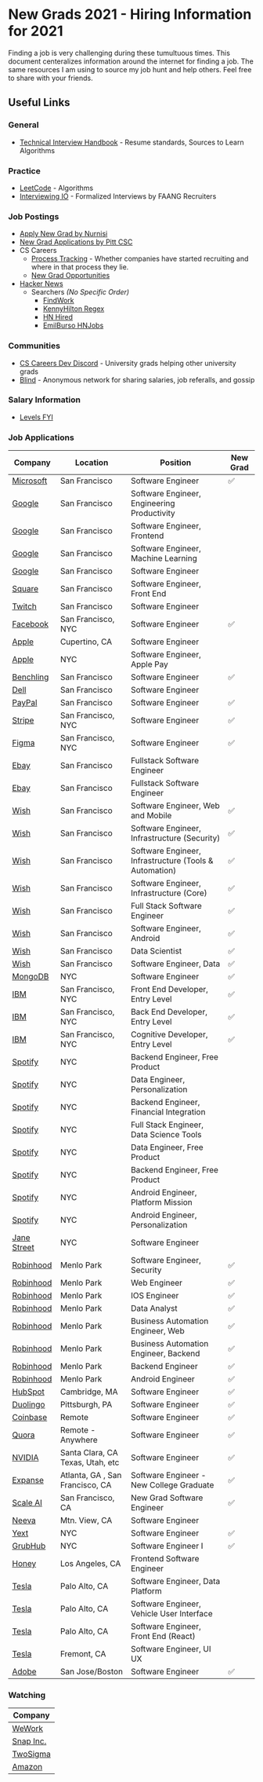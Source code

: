 # New Grads 2021 - **Hiring Information for 2021**
Finding a job is very challenging during these tumultuous times. This document centeralizes information around the internet for finding a job. The same resources I am using to source my job hunt and help others. Feel free to share with your friends. 

## Useful Links
### General
 - [Technical Interview Handbook](https://yangshun.github.io/tech-interview-handbook/introduction) - Resume standards, Sources to Learn Algorithms

### Practice
 - [LeetCode](https://leetcode.com/) - Algorithms
 - [Interviewing IO](https://interviewing.io/) - Formalized Interviews by FAANG Recruiters

### Job Postings
 - [Apply New Grad by Nurnisi](https://github.com/nurnisi/apply-new-grad)
 - [New Grad Applications by Pitt CSC](https://github.com/Pitt-CSC/NewGrad-2021)
 - CS Careers
    - [Process Tracking](https://docs.google.com/spreadsheets/u/1/d/1eyHEKQBgqqXqdVpX2ZndVxmZjCq4m68nBLi5X0MhEX8/edit) - Whether companies have started recruiting and where in that process they lie.
    - [New Grad Opportunities](https://github.com/cscareers-dev/2021-new-grad)
 - [Hacker News](https://hn.algolia.com/?dateRange=all&page=0&prefix=true&query=%22Ask%20HN%3A%20who%20is%20hiring%3F%22%2020&sort=byDate&type=story)
    - Searchers *(No Specific Order)*
        - [FindWork](https://findwork.dev/?source=hn)
        - [KennyHilton Regex](https://kennytilton.github.io/whoishiring/)
        - [HN Hired](https://djqyo3vqv2.execute-api.us-west-1.amazonaws.com/latest/)
        - [EmilBurso HNJobs](https://hnjobs.emilburzo.com/)

### Communities
 - [CS Careers Dev Discord](https://cscareers.dev/) - University grads helping other university grads
 - [Blind](https://www.teamblind.com/) - Anonymous network for sharing salaries, job referalls, and gossip

### Salary Information
 - [Levels FYI](https://www.levels.fyi/)
 
### Job Applications

| Company       | Location       | Position                               | New Grad |
|---------------|----------------|----------------------------------------|----------|
| [Microsoft](https://careers.microsoft.com/students/us/en/job/870956/Full-Time-Opportunities-for-Students-and-Recent-Graduates-Software-Engineer) | San Francisco | Software Engineer | ✅ |
| [Google](https://careers.google.com/jobs/results/72445869200155334-software-engineer-engineering-productivity/?company=Google&company=Google%20Fiber&company=YouTube&employment_type=FULL_TIME&hl=en_US&jlo=en_US&location=San%20Francisco,%20CA,%20USA&q=software%20engineer&sort_by=relevance) | San Francisco | Software Engineer, Engineering Productivity |
| [Google](https://careers.google.com/jobs/results/129174759318397638-software-engineer-front-end/?company=Google&company=Google%20Fiber&company=YouTube&employment_type=FULL_TIME&hl=en_US&jlo=en_US&location=San%20Francisco,%20CA,%20USA&q=software%20engineer&sort_by=relevance) | San Francisco | Software Engineer, Frontend |
| [Google](https://careers.google.com/jobs/results/91589053834502854-software-engineer-machine-learning/?company=Google&company=Google%20Fiber&company=YouTube&employment_type=FULL_TIME&hl=en_US&jlo=en_US&location=San%20Francisco,%20CA,%20USA&q=software%20engineer&sort_by=relevance)| San Francisco | Software Engineer, Machine Learning |
| [Google](https://careers.google.com/jobs/results/82652223323939526-software-engineer/?company=Google&company=Google%20Fiber&company=YouTube&employment_type=FULL_TIME&hl=en_US&jlo=en_US&location=San%20Francisco,%20CA,%20USA&q=software%20engineer&sort_by=relevance) | San Francisco | Software Engineer |
| [Square ](https://www.linkedin.com/jobs/view/software-engineer-frontend-buyer-payment-experiences-at-square-1995031325/?utm_campaign=google_jobs_apply&utm_source=google_jobs_apply&utm_medium=organic) | San Francisco | Software Engineer, Front End |
| [Twitch](https://www.linkedin.com/jobs/view/1991616417/) | San Francisco | Software Engineer |
| [Facebook](https://www.facebook.com/careers/jobs/1559217084255670/?location=New%20York%2C%20NY&utm_campaign=google_jobs_apply&utm_source=google_jobs_apply&utm_medium=organic) | San Francisco, NYC | Software Engineer | ✅ |
| [Apple](https://www.linkedin.com/jobs/view/1991637281/?alternateChannel=paview) | Cupertino, CA | Software Engineer |
| [Apple](https://jobs.apple.com/en-us/details/200183954/software-engineer-apple-pay) | NYC | Software Engineer, Apple Pay |
| [Benchling](https://www.benchling.com/careers/?gh_jid=2235318#detail) | San Francisco | Software Engineer | ✅ |
| [Dell](https://jobs.dell.com/job/san-francisco/software-engineer/375/17206116?utm_campaign=google_jobs_apply&utm_source=google_jobs_apply&utm_medium=organic) | San Francisco | Software Engineer |
| [PayPal](https://wd1.myworkdaysite.com/recruiting/paypal/jobs/job/San-Jose-CA/Software-Engineer---University-Graduate_R0057736?source=PayPalJobs) | San Francisco | Software Engineer | ✅ |
| [Stripe](https://stripe.com/jobs/listing/2021-new-grad-engineer/2162716) | San Francisco, NYC | Software Engineer | ✅ |  
| [Figma](https://jobs.lever.co/figma/31f60538-9c04-4dd3-821d-7980370f9be3) | San Francisco, NYC | Software Engineer | ✅ |
| [Ebay](https://jobs.ebayinc.com/search-jobs?ac=44359) | San Francisco | Fullstack Software Engineer |
| [Ebay](https://jobs.ebayinc.com/job/san-jose/software-engineer/403/1054728320) | San Francisco | Fullstack Software Engineer |
| [Wish](https://jobs.smartrecruiters.com/Wish/743999718632673) | San Francisco | Software Engineer, Web and Mobile | ✅ |
| [Wish](https://jobs.smartrecruiters.com/Wish/743999718269798) | San Francisco | Software Engineer, Infrastructure (Security) | ✅ |
| [Wish](https://jobs.smartrecruiters.com/Wish/743999718269729) | San Francisco | Software Engineer, Infrastructure (Tools & Automation) | ✅ |
| [Wish](https://jobs.smartrecruiters.com/Wish/743999718269695) | San Francisco | Software Engineer, Infrastructure (Core) | ✅ |
| [Wish](https://jobs.smartrecruiters.com/Wish/743999718157952) | San Francisco | Full Stack Software Engineer | ✅ |
| [Wish](https://jobs.smartrecruiters.com/Wish/743999717569944) | San Francisco | Software Engineer, Android | ✅ |
| [Wish](https://jobs.smartrecruiters.com/Wish/743999717412768) | San Francisco | Data Scientist | ✅ |
| [Wish](https://jobs.smartrecruiters.com/Wish/743999717245359) | San Francisco | Software Engineer, Data | ✅ |
| [MongoDB](https://www.mongodb.com/careers/jobs/2309034?utm_campaign=google_jobs_apply&utm_source=google_jobs_apply&utm_medium=organic) | NYC | Software Engineer | ✅ |
| [IBM](https://careers.ibm.com/ShowJob/Id/961830/Entry-Level-Front-End-Developer-2021/) | San Francisco, NYC | Front End Developer, Entry Level | ✅ |
| [IBM](https://careers.ibm.com/ShowJob/Id/961979/Entry-Level-Back-End-Developer-2021/) | San Francisco, NYC | Back End Developer, Entry Level | ✅ |
| [IBM](https://careers.ibm.com/ShowJob/Id/961984/Entry-Level-Cognitive-Developer-2021/?lang=en) | San Francisco, NYC | Cognitive Developer, Entry Level | ✅ |
| [Spotify](https://www.linkedin.com/jobs/view/backend-engineer-free-product-at-spotify-2005145757/?utm_campaign=google_jobs_apply&utm_source=google_jobs_apply&utm_medium=organic) | NYC | Backend Engineer, Free Product |
| [Spotify](https://www.spotifyjobs.com/job/data-engineer-personalization/) | NYC | Data Engineer, Personalization |
| [Spotify](https://www.spotifyjobs.com/job/backend-engineer-financial-integrations-and-tools/) | NYC | Backend Engineer, Financial Integration |
| [Spotify](https://www.spotifyjobs.com/job/full-stack-engineer-data-science-tools-insights-platform/) | NYC | Full Stack Engineer, Data Science Tools |
| [Spotify](https://www.spotifyjobs.com/job/data-engineer-free-product/) | NYC | Data Engineer, Free Product |
| [Spotify](https://www.spotifyjobs.com/job/backend-engineer-free-product/) | NYC | Backend Engineer, Free Product |
| [Spotify](https://www.spotifyjobs.com/job/android-engineer-platform-mission-2/) | NYC | Android Engineer, Platform Mission |
| [Spotify](https://www.spotifyjobs.com/job/android-engineer-personalization/) | NYC | Android Engineer, Personalization |
| [Jane Street](https://www.janestreet.com/join-jane-street/position/4743431002/) | NYC | Software Engineer |
| [Robinhood](https://boards.greenhouse.io/robinhood/jobs/2214433) | Menlo Park | Software Engineer, Security | ✅ |
| [Robinhood](https://boards.greenhouse.io/robinhood/jobs/2214452) | Menlo Park | Web Engineer | ✅ |
| [Robinhood](https://boards.greenhouse.io/robinhood/jobs/2214244) | Menlo Park | IOS Engineer | ✅ |
| [Robinhood](https://boards.greenhouse.io/robinhood/jobs/2267832) | Menlo Park | Data Analyst | ✅ |
| [Robinhood](https://boards.greenhouse.io/robinhood/jobs/2274767) | Menlo Park | Business Automation Engineer, Web | ✅ |
| [Robinhood](https://boards.greenhouse.io/robinhood/jobs/2214234) | Menlo Park | Business Automation Engineer, Backend | ✅ |
| [Robinhood](https://boards.greenhouse.io/robinhood/jobs/2214220) | Menlo Park | Backend Engineer | ✅ |
| [Robinhood](https://boards.greenhouse.io/robinhood/jobs/2223637) | Menlo Park | Android Engineer | ✅ |
| [HubSpot](https://boards.greenhouse.io/embed/job_app?token=844714&gh_src=PittCSC) | Cambridge, MA | Software Engineer | ✅ |
| [Duolingo](https://boards.greenhouse.io/duolingo/jobs/4821271002) | Pittsburgh, PA | Software Engineer | ✅ |
| [Coinbase](https://www.coinbase.com/careers/positions/1724688) | Remote | Software Engineer | ✅ |
| [Quora](https://boards.greenhouse.io/quora2/jobs/4810866002?utm_campaign=google_jobs_apply&utm_source=google_jobs_apply&utm_medium=organic) | Remote - Anywhere |Software Engineer | ✅ | 
| [NVIDIA](https://nvidia.wd5.myworkdayjobs.com/en-US/UniversityJobs/job/US-MA-Westford/Verification-Engineer---New-College-Grad_JR1924728) | Santa Clara, CA Texas, Utah, etc | Software Engineer | ✅ |
| [Expanse](https://boards.greenhouse.io/embed/job_app?token=4803222002) | Atlanta, GA , San Francisco, CA | Software Engineer - New College Graduate| ✅ |
| [Scale AI](https://jobs.lever.co/scaleai/41e05b90-7e65-4dac-8676-50be9c1afc27) |San Francisco, CA | New Grad Software Engineer| ✅ |
| [Neeva](https://jobs.lever.co/neeva/d95ffe9a-0717-49a0-be61-e59c5bf01b49) | Mtn. View, CA | Software Engineer |
| [Yext](https://boards.greenhouse.io/yext/jobs/2290402?gh_src=iq6m01) | NYC | Software Engineer | ✅ |
| [GrubHub](https://careers-grubhub.icims.com/jobs/10296/software-engineer-i/job?iis=The+Muse&iisn=The+Muse&mode=job&mobile=false&width=990&height=500&bga=true&needsRedirect=false&jan1offset=-300&jun1offset=-240) | NYC | Software Engineer I | ✅ |
| [Honey](https://jobsearch.paypal-corp.com/en-US/job/frontend-engineer/J3R04J6H4TTBYPQ6P3F) | Los Angeles, CA | Frontend Software Engineer |
| [Tesla](https://www.tesla.com/careers/job/software-engineerdataplatform-40000) | Palo Alto, CA | Software Engineer, Data Platform |
| [Tesla](https://www.tesla.com/careers/job/software-engineervehicleuserinterface-42689) | Palo Alto, CA | Software Engineer, Vehicle User Interface |
| [Tesla](https://www.tesla.com/careers/job/software-engineerfrontendreact-45988) | Palo Alto, CA | Software Engineer, Front End (React) |
| [Tesla](https://www.tesla.com/careers/job/software-engineer-ui-ux-52632) | Fremont, CA | Software Engineer, UI UX |
| [Adobe](https://adobe.wd5.myworkdayjobs.com/en-US/external_university/job/Boston/Software-Engineer---Java-Infra_87001) | San Jose/Boston | Software Engineer |✅ | 
### Watching

| Company       | 
|---------------|
| [WeWork](https://careers.wework.com/job-search-results/?category=Technology&location=USA&country=US&radius=25) | 
| [Snap Inc.](https://www.snap.com/jobs/?roles=Engineering&types=Regular) |
| [TwoSigma](https://careers.twosigma.com/careers/SearchJobs/new%20grad) |
| [Amazon](https://www.amazon.jobs/en/teams/jobs-for-grads?offset=0&result_limit=10&sort=relevant&category=software-development&job_type=Full-Time&distanceType=Mi&radius=24km&latitude=&longitude=&loc_group_id=&loc_query=&base_query=&city=&country=&region=&county=&query_options=&) |
